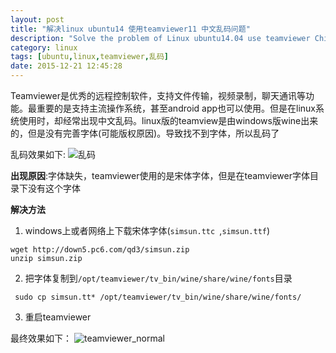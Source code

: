 ```yaml
---
layout: post
title: "解决linux ubuntu14 使用teamviewer11 中文乱码问题"
description: "Solve the problem of Linux ubuntu14.04 use teamviewer Chinese garbled"
category: linux
tags: [ubuntu,linux,teamviewer,乱码]
date: 2015-12-21 12:45:28
---
```

Teamviewer是优秀的远程控制软件，支持文件传输，视频录制，聊天通讯等功能。最重要的是支持主流操作系统，甚至android app也可以使用。但是在linux系统使用时，却经常出现中文乱码。linux版的teamview是由windows版wine出来的，但是没有完善字体(可能版权原因)。导致找不到字体，所以乱码了<!-- more -->

乱码效果如下:
![乱码](http://7xivpo.com1.z0.glb.clouddn.com/teamviewer_garbled.png)

**出现原因**:字体缺失，teamviewer使用的是宋体字体，但是在teamviewer字体目录下没有这个字体

**解决方法**

1. windows上或者网络上下载宋体字体(`simsun.ttc `,`simsun.ttf`)

```shell
wget http://down5.pc6.com/qd3/simsun.zip
unzip simsun.zip
```
2. 把字体复制到`/opt/teamviewer/tv_bin/wine/share/wine/fonts`目录

```shell
 sudo cp simsun.tt* /opt/teamviewer/tv_bin/wine/share/wine/fonts/
```

3. 重启teamviewer

最终效果如下：
![teamviewer_normal](http://7xivpo.com1.z0.glb.clouddn.com/teamviewer_normal.png)


